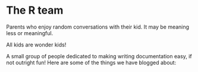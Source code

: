 # The R team

Parents who enjoy random conversations with their kid. It may be meaning less or meaningful.

All kids are wonder kids!



A small group of people dedicated to making writing documentation easy, if
not outright fun! Here are some of the things we have blogged about: